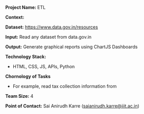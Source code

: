 **Project Name:** ETL 

**Context:** 

**Dataset:**  https://www.data.gov.in/resources

**Input:** Read any dataset from data.gov.in

**Output:** Generate graphical reports using ChartJS Dashboards

**Technology Stack:**
* HTML, CSS, JS, APIs, Python 

**Chornology of Tasks**
* For example, read tax collection information from 

**Team Size:** 4 

**Point of Contact:** Sai Anirudh Karre (saianirudh.karre@iiit.ac.in) 

